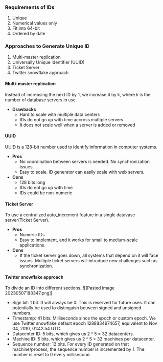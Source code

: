 ### Requirements of IDs
1. Unique
2. Numerical values only
3. Fit into 64-bit
4. Ordered by date

### Approaches to Generate Unique ID
1. Multi-master replication
2. Universally Unique Identifier (UUID)
3. Ticket Server
4. Twitter snowflake approach

#### Multi-master replication
Instead of increasing the next ID by 1, we increase it by k, where k is the number of database servers in use.
- **Drawbacks**
	- Hard to scale with multiple data centers
	- IDs do not go up with time accross multiple servers
	- It does not scale well when a server is added or removed

#### UUID
UUID is a 128-bit number used to identify information in computer systems.
- **Pros**
	- No coordination between servers is needed. No synchronization issues.
	- Easy to scale. ID generator can easily scale with web servers.
- **Cons**
	- 128 bits long
	- IDs do not go up with time
	- IDs could be non-numeric

#### Ticket Server
To use a centralized auto_increment feature in a single datavase server(Ticket Server).
- **Pros**
	- Numeric IDs
	- Easy to implement, and it works for small to medium-scale applications.
- **Cons**
	- If the ticket server goes down, all systems that depend on it will face issues. Multiple ticket servers will introduce new challenges such as synchronization.

#### Twitter snowflake approach
To divide an ID into different sections.
![[Pasted image 20230507183347.png]]
- Sign bit: 1 bit. It will always be 0. This is reserved for future uses. It can potentially be used to distinguish between signed and unsigned numbers.
- Timestamp: 41 bits. Milliseconds since the epoch or custom epoch. We use Twitter snowflake default epoch 1288834974657, equivalent to Nov 04, 2010, 01:42:54 UTC.
- Datacenter ID: 5 bits, which gives us 2 ^ 5 = 32 datacenters.
- Machine ID: 5 bits, which gives us 2 ^ 5 = 32 machines per datacenter.
- Sequence number: 12 bits. For every ID generated on that machine/process, the sequence number is incremented by 1. The number is reset to 0 every millisecond.
